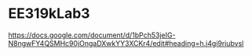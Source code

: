 # EE319kLab3
https://docs.google.com/document/d/1bPch53jeIG-N8ngwFY4QSMHc90jOngaDXwkYY3XCKr4/edit#heading=h.i4gi9riubvsl
